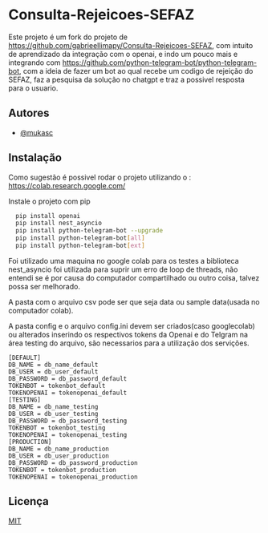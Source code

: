 
# Consulta-Rejeicoes-SEFAZ

Este projeto é um fork do projeto de https://github.com/gabrieellimapy/Consulta-Rejeicoes-SEFAZ, com intuito de aprendizado da integração com o openai, e indo um pouco mais e integrando com https://github.com/python-telegram-bot/python-telegram-bot, com a ideia de fazer um bot ao qual recebe um codigo de rejeição do SEFAZ, faz a pesquisa da solução no chatgpt e traz a possivel resposta para o usuario.


## Autores

- [@mukasc](https://www.github.com/mukasc)


## Instalação

Como sugestão é possivel rodar o projeto utilizando o : https://colab.research.google.com/

Instale o projeto com pip

```bash
  pip install openai 
  pip install nest_asyncio 
  pip install python-telegram-bot --upgrade 
  pip install python-telegram-bot[all] 
  pip install python-telegram-bot[ext]
```
Foi utilizado uma maquina no google colab para os testes a biblioteca nest_asyncio foi utilizada para suprir um erro de loop de threads, não entendi se é por causa do computador compartilhado ou outro coisa, talvez possa ser melhorado.

A pasta com o arquivo csv pode ser que seja data ou sample data(usada no computador colab).

A pasta config e o arquivo config.ini devem ser criados(caso googlecolab) ou alterados inserindo os respectivos tokens da Openai e do Telgram na área testing do arquivo, são necessarios para a utilização dos servições.

```
[DEFAULT]
DB_NAME = db_name_default
DB_USER = db_user_default
DB_PASSWORD = db_password_default
TOKENBOT = tokenbot_default
TOKENOPENAI = tokenopenai_default
[TESTING]
DB_NAME = db_name_testing
DB_USER = db_user_testing
DB_PASSWORD = db_password_testing
TOKENBOT = tokenbot_testing
TOKENOPENAI = tokenopenai_testing
[PRODUCTION]
DB_NAME = db_name_production
DB_USER = db_user_production
DB_PASSWORD = db_password_production
TOKENBOT = tokenbot_production
TOKENOPENAI = tokenopenai_production
```
## Licença

[MIT](https://choosealicense.com/licenses/mit/)

